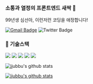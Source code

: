 ### 소통과 열정의 프론트엔드 새싹 🌱

99년생 심선아, 이런저런 코딩을 애정합니다!

[![Gmail Badge](https://img.shields.io/badge/hogugugut4102.off@gmail.com-d14836?style=flat-square&logo=Gmail&logoColor=white&link=mailto:hogugugut4102.off@gmail.com)](mailto:hogugugut4102.off@gmail.com)
![Twitter Badge](https://img.shields.io/twitter/url?style=social&url=https%3A%2F%2Ftwitter.com%2Fjjyabbu4244)


###  🔌 기술스택
<img src="https://img.shields.io/badge/html-E34F26?style=for-the-badge&logo=html5&logoColor=white"> <img src="https://img.shields.io/badge/css-1572B6?style=for-the-badge&logo=css3&logoColor=white">
<img src="https://img.shields.io/badge/javascript-F7DF1E?style=for-the-badge&logo=javascript&logoColor=black">
<img src="https://img.shields.io/badge/jquery-0769AD?style=for-the-badge&logo=jquery&logoColor=white">
<img src="https://img.shields.io/badge/react-61DAFB?style=for-the-badge&logo=react&logoColor=black">


![jjubbu's github stats](https://github-readme-stats.vercel.app/api?username=jjubbu&theme=highcontrast&show_icons=true)

[![jjubbu's github stats](https://github-readme-stats.vercel.app/api/top-langs/?username=jjubbu&show_icons=true&hide_border=true&theme=highcontrast&layout=compact)](https://github.com/jjubbu)
